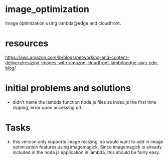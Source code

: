 # image_optimization
Image optimization using lambda@edge and cloudfront.

# resources
https://aws.amazon.com/jp/blogs/networking-and-content-delivery/resizing-images-with-amazon-cloudfront-lambdaedge-aws-cdn-blog/

# initial problems and solutions
- didn't name the lambda function node.js files as index.js the first time zipping, error upon accessing url.

# Tasks
- this version only supports image resizing, so would want to add in image optimization features using imagemagick. Since imagemagick is already included in the node.js application in lambda, this should be fairly easy.

